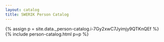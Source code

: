 ```yaml
---
layout: catalog
title: SWERIK Person Catalog
---
```

{% assign p = site.data._person-catalog.i-7Gy2xwC7Jyimjy9QTKnQEf %}
{% include person-catalog.html p=p %}

